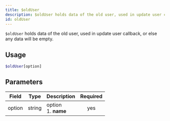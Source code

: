 ```yaml
---
title: $oldUser 
description: $oldUser holds data of the old user, used in update user callback, or else any data will be empty.
id: oldUser
---
```


`$oldUser` holds data of the old user, used in update user callback, or else any data will be empty.

## Usage

```php
$oldUser[option]
```

## Parameters 


| Field  | Type   | Description               | Required |
| ------ | ------ | ------------------------- |:--------:|
| option | string | option <br /> 1. **name** |    yes   |
